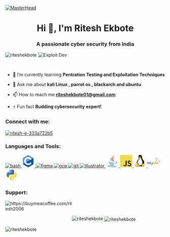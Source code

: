 [![MasterHead](https://us.norton.com/content/dam/blogs/images/norton/am/black-hat-hackers.gif)](https://rishavchanda.io)

<h1 align="center">Hi 👋, I'm Ritesh Ekbote</h1>
<h3 align="center">A passionate cyber security from India</h3>

<img align="right" alt="Exploit Dev" width="400" src="https://encrypted-tbn0.gstatic.com/images?q=tbn:ANd9GcRDDCe4a-w4owXhAY53XsjhTjAZjGwebA31ww&s"> 

<p align="left"> <img src="https://komarev.com/ghpvc/?username=riteshekbote&label=Profile%20views&color=0e75b6&style=flat" alt="riteshekbote" /> </p>

<p align="left"> <a href="https://twitter.com/" target="blank"><img src="https://img.shields.io/twitter/follow/?logo=twitter&style=for-the-badge" alt="" /></a> </p>

- 🌱 I’m currently learning **Pentration Testing and Exploitation Techniques**

- 💬 Ask me about **kali Linux , parrot os , blackarch and ubuntu**

- 📫 How to reach me **riteshekbote01@gmail.com**

- ⚡ Fun fact **Budding cybersecurity expert!**

<h3 align="left">Connect with me:</h3>
<p align="left">
<a href="https://linkedin.com/in/ritesh-e-333a722b5" target="blank"><img align="center" src="https://raw.githubusercontent.com/rahuldkjain/github-profile-readme-generator/master/src/images/icons/Social/linked-in-alt.svg" alt="ritesh-e-333a722b5" height="30" width="40" /></a>
</p>

<h3 align="left">Languages and Tools:</h3>
<p align="left"> <a href="https://www.gnu.org/software/bash/" target="_blank" rel="noreferrer"> <img src="https://www.vectorlogo.zone/logos/gnu_bash/gnu_bash-icon.svg" alt="bash" width="40" height="40"/> </a> <a href="https://www.cprogramming.com/" target="_blank" rel="noreferrer"> <img src="https://raw.githubusercontent.com/devicons/devicon/master/icons/c/c-original.svg" alt="c" width="40" height="40"/> </a> <a href="https://www.figma.com/" target="_blank" rel="noreferrer"> <img src="https://www.vectorlogo.zone/logos/figma/figma-icon.svg" alt="figma" width="40" height="40"/> </a> <a href="https://cloud.google.com" target="_blank" rel="noreferrer"> <img src="https://www.vectorlogo.zone/logos/google_cloud/google_cloud-icon.svg" alt="gcp" width="40" height="40"/> </a> <a href="https://git-scm.com/" target="_blank" rel="noreferrer"> <img src="https://www.vectorlogo.zone/logos/git-scm/git-scm-icon.svg" alt="git" width="40" height="40"/> </a> <a href="https://www.adobe.com/in/products/illustrator.html" target="_blank" rel="noreferrer"> <img src="https://www.vectorlogo.zone/logos/adobe_illustrator/adobe_illustrator-icon.svg" alt="illustrator" width="40" height="40"/> </a> <a href="https://www.java.com" target="_blank" rel="noreferrer"> <img src="https://raw.githubusercontent.com/devicons/devicon/master/icons/java/java-original.svg" alt="java" width="40" height="40"/> </a> <a href="https://developer.mozilla.org/en-US/docs/Web/JavaScript" target="_blank" rel="noreferrer"> <img src="https://raw.githubusercontent.com/devicons/devicon/master/icons/javascript/javascript-original.svg" alt="javascript" width="40" height="40"/> </a> <a href="https://www.linux.org/" target="_blank" rel="noreferrer"> <img src="https://raw.githubusercontent.com/devicons/devicon/master/icons/linux/linux-original.svg" alt="linux" width="40" height="40"/> </a> <a href="https://www.mysql.com/" target="_blank" rel="noreferrer"> <img src="https://raw.githubusercontent.com/devicons/devicon/master/icons/mysql/mysql-original-wordmark.svg" alt="mysql" width="40" height="40"/> </a> <a href="https://www.python.org" target="_blank" rel="noreferrer"> <img src="https://raw.githubusercontent.com/devicons/devicon/master/icons/python/python-original.svg" alt="python" width="40" height="40"/> </a> </p>

<h3 align="left">Support:</h3>
<p><a href="https://www.buymeacoffee.com/https://buymeacoffee.com/ritesh2006"> <img align="left" src="https://cdn.buymeacoffee.com/buttons/v2/default-yellow.png" height="50" width="210" alt="https://buymeacoffee.com/ritesh2006" /></a></p><br><br>

<p><img align="left" src="https://github-readme-stats.vercel.app/api/top-langs?username=riteshekbote&show_icons=true&locale=en&layout=compact" alt="riteshekbote" /></p>

<p>&nbsp;<img align="center" src="https://github-readme-stats.vercel.app/api?username=riteshekbote&show_icons=true&locale=en" alt="riteshekbote" /></p>

<p><img align="center" src="https://github-readme-streak-stats.herokuapp.com/?user=riteshekbote&" alt="riteshekbote" /></p>

